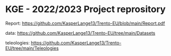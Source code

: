 # KGE - 2022/2023 Project reprository

Report: https://github.com/KasperLange13/Trento-EU/blob/main/Report.pdf

data: https://github.com/KasperLange13/Trento-EU/tree/main/Datasets

teleologies: https://github.com/KasperLange13/Trento-EU/tree/main/Teleologies
